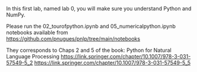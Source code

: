 In this first lab, named lab 0, you will make sure you understand Python and NumPy.

Please run the 02_tourofpython.ipynb and 05_numericalpython.ipynb notebooks available from https://github.com/pnugues/pnlp/tree/main/notebooks

They corresponds to Chaps 2 and 5 of the book: Python for Natural Language Processing
https://link.springer.com/chapter/10.1007/978-3-031-57549-5_2
https://link.springer.com/chapter/10.1007/978-3-031-57549-5_5